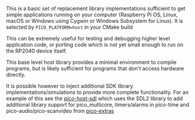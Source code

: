 This is a basic set of replacement library implementations sufficient to get simple applications
running on your computer (Raspberry Pi OS, Linux, macOS or Windows using Cygwin or Windows Subsystem for Linux).
It is selected by `PICO_PLATFORM=host` in your CMake build

This can be extremely useful for testing and debugging higher level application code, or porting code which is not yet small enough 
to run on the RP2040 device itself.

This base level host library provides a minimal environment to compile programs, but is likely sufficient for programs
that don't access hardware directly.

It is possible however to inject additional SDK library implementations/simulations to provide 
more complete functionality. For an example of this see the [pico-host-sdl](https://github.com/raspberrypi/pico-host-sdl) 
which uses the SDL2 library to add additional library support for pico_multicore, timers/alarms in pico-time and 
pico-audio/pico-scanvideo from [pico-extras](https://github.com/raspberrypi/pico-extras)
